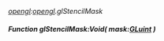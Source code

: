 _[opengl](../../modules/opengl/opengl-module.md):[opengl](../../modules/opengl/opengl-module.md).glStencilMask_
##### Function glStencilMask:Void( mask:[GLuint](../../modules/opengl/opengl-gluint.md) )
